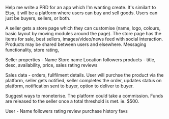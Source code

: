 Help me write a PRD for an app which I'm wanting create. It's similart to Etsy, it will be a platform where users can buy and sell goods. Users can just be buyers, sellers, or both. 

A seller gets a store page which they can customise (name, logo, colours, basic layout by moving modules around the page). 
The store page has the items for sale, best sellers, images/video/news feed with social interaction. 
Products may be shared between users and elsewhere. 
Messaging functionality, store rating,

Seller properties -
Name
Store name
Location
followers
products - title, desc, availability, price, 
sales
rating
reviews

Sales data - orders, fullfilment details. User will purchse the product via the platform, seller gets notified, seller completes the order, updates status on platform, notification sent to buyer, option to deliver to buyer.

Suggest ways to moneterise. The platform could take a commission. Funds are released to the seller once a total threshold is met. ie. $500. 



User - 
Name
followers
rating
review
purchase history
favs

